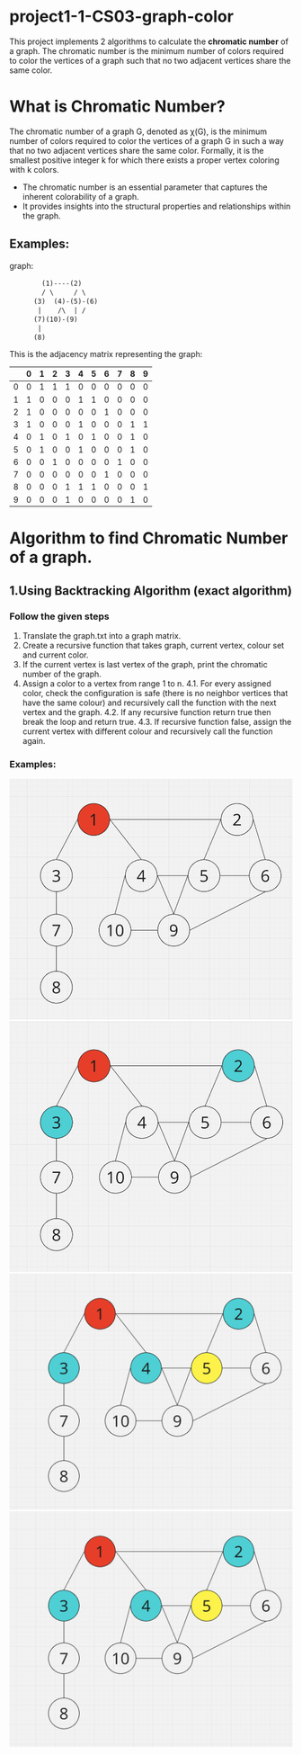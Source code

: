 # project1-1-CS03-graph-color
 
This project implements 2 algorithms to calculate the **chromatic number** of a graph. The chromatic number is the minimum number of colors required to color the vertices of a graph such that no two adjacent vertices share the same color.

# What is Chromatic Number?
The chromatic number of a graph G, denoted as χ(G), is the minimum number of colors required to color the vertices of a graph G in such a way that no two adjacent vertices share the same color. Formally, it is the smallest positive integer k for which there exists a proper vertex coloring with k colors.

- The chromatic number is an essential parameter that captures the inherent colorability of a graph.
- It provides insights into the structural properties and relationships within the graph.

## Examples:
graph:
```
        (1)----(2)
        / \     / \
      (3)  (4)-(5)-(6)
       |    /\  | /
      (7)(10)-(9)
       |    
      (8)
```
This is the adjacency matrix representing the graph:

|   | 0 | 1 | 2 | 3 | 4 | 5 | 6 | 7 | 8 | 9 |
|---|---|---|---|---|---|---|---|---|---|---|
| 0 | 0 | 1 | 1 | 1 | 0 | 0 | 0 | 0 | 0 | 0 |
| 1 | 1 | 0 | 0 | 0 | 1 | 1 | 0 | 0 | 0 | 0 |
| 2 | 1 | 0 | 0 | 0 | 0 | 0 | 1 | 0 | 0 | 0 |
| 3 | 1 | 0 | 0 | 0 | 1 | 0 | 0 | 0 | 1 | 1 |
| 4 | 0 | 1 | 0 | 1 | 0 | 1 | 0 | 0 | 1 | 0 |
| 5 | 0 | 1 | 0 | 0 | 1 | 0 | 0 | 0 | 1 | 0 |
| 6 | 0 | 0 | 1 | 0 | 0 | 0 | 0 | 1 | 0 | 0 |
| 7 | 0 | 0 | 0 | 0 | 0 | 0 | 1 | 0 | 0 | 0 |
| 8 | 0 | 0 | 0 | 1 | 1 | 1 | 0 | 0 | 0 | 1 |
| 9 | 0 | 0 | 0 | 1 | 0 | 0 | 0 | 0 | 1 | 0 |
    
# Algorithm to find Chromatic Number of a graph.

## 1.Using Backtracking Algorithm (exact algorithm)
### Follow the given steps

1. Translate the graph.txt into a graph matrix.
2. Create a recursive function that takes graph, current vertex, colour set and current color.
3. If the current vertex is last vertex of the graph, print the chromatic number of the graph.
4. Assign a color to a vertex from range 1 to n.
    4.1. For every assigned color, check the configuration is safe (there is no neighbor vertices that have the same colour) and recursively call the function with the next vertex and the graph.
    4.2. If any recursive function return true then break the loop and return true.
    4.3. If recursive function false, assign the current vertex with different colour and recursively call the function again.

### Examples:
![alt text](img/img1.png)
![alt text](img/img2.png)
![alt text](img/img3.png)
![alt text](img/img3.png)




